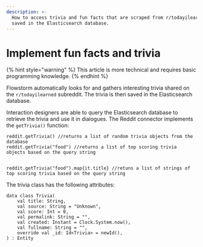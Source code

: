 ```yaml
---
description: >-
  How to access trivia and fun facts that are scraped from r/todayilearned and
  saved in the Elasticsearch database.
---
```


# Implement fun facts and trivia

{% hint style="warning" %}
This article is more technical and requires basic programming knowledge.
{% endhint %}

Flowstorm automatically looks for and gathers interesting trivia shared on the `r/todayilearned` subreddit. The trivia is then saved in the Elasticsearch database.

Interaction designers are able to query the Elasticsearch database to retrieve the trivia and use it in dialogues. The Reddit connector implements the `getTrivia()` function:

```
reddit.getTrivia() //returns a list of random trivia objects from the database
reddit.getTrivia("food") //returns a list of top scoring trivia objects based on the query string


reddit.getTrivia("food").map{it.title} //retuns a list of strings of top scoring trivia based on the query string
```

The trivia class has the following attributes:

```
data class Trivia(
    val title: String,
    val source: String = "Unknown",
    val score: Int = 0,
    val permalink: String = "",
    val created: Instant = Clock.System.now(),
    val fullname: String = "",
    override val _id: Id<Trivia> = newId(),
) : Entity
```

